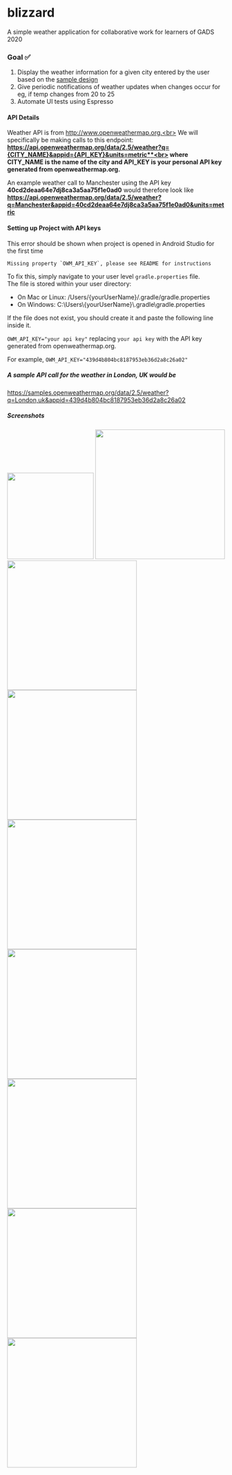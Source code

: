 

# blizzard
A simple weather application for collaborative work for learners of GADS 2020

### Goal ✅

 1. Display the weather information for a given city entered by the user
    based on the <a href ="https://github.com/rafsanjani/blizzard/blob/master/design/Blizzard.xd">
    sample design</a>
 2. Give periodic notifications of weather updates when changes occur for eg, if temp changes from 20 to 25
 3. Automate UI tests using Espresso

#### API Details
Weather API is from http://www.openweathermap.org.<br>
We will specifically be making calls to this endpoint:<br>
**https://api.openweathermap.org/data/2.5/weather?q={CITY_NAME}&appid={API_KEY}&units=metric**<br>
where CITY_NAME is the name of the city and API_KEY is your personal API key generated from openweathermap.org.**

An example weather call to Manchester using the API key **40cd2deaa64e7dj8ca3a5aa75f1e0ad0** would therefore look like <br> **https://api.openweathermap.org/data/2.5/weather?q=Manchester&appid=40cd2deaa64e7dj8ca3a5aa75f1e0ad0&units=metric**

#### Setting up Project with API keys
This error should be shown when project is opened in Android Studio for the first time

    Missing property `OWM_API_KEY`, please see README for instructions
   
To fix this, simply navigate to your user level `gradle.properties` file. <br>
The file is stored within your user directory:
 - On Mac or Linux: /Users/{yourUserName}/.gradle/gradle.properties
 - On Windows: C:\Users\\{yourUserName}\\.gradle\gradle.properties
 
If the file does not exist, you should create it and paste the following line inside it. 

   `OWM_API_KEY="your api key"` replacing `your api key` with the API key generated from openweathermap.org. <br>
   
   For example,
   `OWM_API_KEY="439d4b804bc8187953eb36d2a8c26a02"`

##### A sample API call for the weather in London, UK would be <br>
https://samples.openweathermap.org/data/2.5/weather?q=London,uk&appid=439d4b804bc8187953eb36d2a8c26a02

##### Screenshots

<p float="left">
  <img src="https://github.com/lokaimoma/blizzard/blob/master/Screenshots/Screenshot_20200819-190852.jpg" width="200 height="auto" />
  <img src="https://github.com/lokaimoma/blizzard/blob/master/Screenshots/Screenshot_20200819-104313.jpg" width="300 height="auto" />
  <img src="https://github.com/lokaimoma/blizzard/blob/master/Screenshots/Screenshot_20200818-141917.jpg" width="300 height="auto" />
  <img src="https://github.com/lokaimoma/blizzard/blob/master/Screenshots/Screenshot_20200818-141927.jpg" width="300 height="auto" />
  <img src="https://github.com/lokaimoma/blizzard/blob/master/Screenshots/Screenshot_20200818-142147.jpg" width="300 height="auto" />
  <img src="https://github.com/lokaimoma/blizzard/blob/master/Screenshots/Screenshot_20200818-215708.jpg" width="300 height="auto" />
  <img src="https://github.com/lokaimoma/blizzard/blob/master/Screenshots/Screenshot_20200818-215716.jpg" width="300 height="auto" />
  <img src="https://github.com/lokaimoma/blizzard/blob/master/Screenshots/Screenshot_20200818-230334.jpg" width="300 height="auto" />
  <img src="https://github.com/lokaimoma/blizzard/blob/master/Screenshots/Screenshot_20200819-021929.jpg" width="300 height="auto" />
</p>


